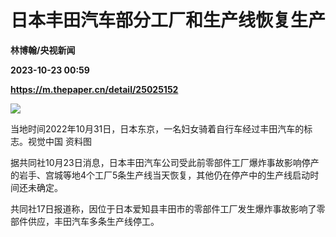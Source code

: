 # 日本丰田汽车部分工厂和生产线恢复生产
**林博翰/央视新闻**

**2023-10-23 00:59**

**https://m.thepaper.cn/detail/25025152**

![](https://imagecloud.thepaper.cn/thepaper/image/275/218/231.png)

当地时间2022年10月31日，日本东京，一名妇女骑着自行车经过丰田汽车的标志。视觉中国 资料图

据共同社10月23日消息，日本丰田汽车公司受此前零部件工厂爆炸事故影响停产的岩手、宫城等地4个工厂5条生产线当天恢复，其他仍在停产中的生产线启动时间还未确定。

共同社17日报道称，因位于日本爱知县丰田市的零部件工厂发生爆炸事故影响了零部件供应，丰田汽车多条生产线停工。